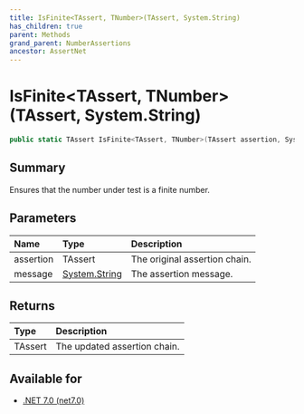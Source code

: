```yaml
---
title: IsFinite<TAssert, TNumber>(TAssert, System.String)
has_children: true
parent: Methods
grand_parent: NumberAssertions
ancestor: AssertNet
---
```

# IsFinite&lt;TAssert, TNumber&gt;(TAssert, System.String)

```csharp
public static TAssert IsFinite<TAssert, TNumber>(TAssert assertion, System.String message);
```

## Summary
Ensures that the number under test is a finite number.

## Parameters
| Name      | Type                                                                        | Description                   |
|:----------|:----------------------------------------------------------------------------|:------------------------------|
| assertion | TAssert                                                                     | The original assertion chain. |
| message   | [System.String](https://learn.microsoft.com/en-us/dotnet/api/system.string) | The assertion message.        |


## Returns
| Type    | Description                  |
|:--------|:-----------------------------|
| TAssert | The updated assertion chain. |

## Available for
- [.NET 7.0 (net7.0)](https://versionsof.net/core/7.0/)
